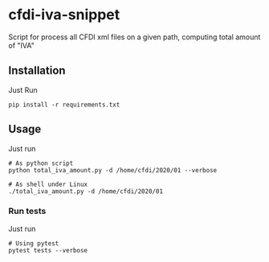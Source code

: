 # cfdi-iva-snippet
Script for process all CFDI xml files on a given path, computing total amount of "IVA"

## Installation

Just Run
```shell
pip install -r requirements.txt

```

## Usage

Just run
```Shell
# As python script
python total_iva_amount.py -d /home/cfdi/2020/01 --verbose

# As shell under Linux
./total_iva_amount.py -d /home/cfdi/2020/01

```

### Run tests

Just run
```Shell
# Using pytest
pytest tests --verbose

```
